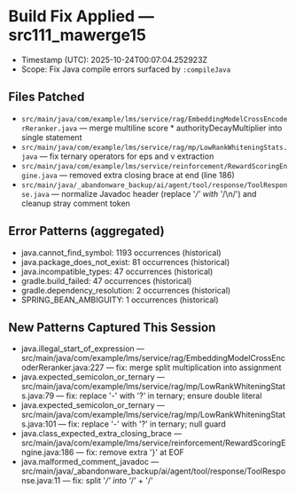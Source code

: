 # Build Fix Applied — src111_mawerge15

- Timestamp (UTC): 2025-10-24T00:07:04.252923Z
- Scope: Fix Java compile errors surfaced by `:compileJava`

## Files Patched
- `src/main/java/com/example/lms/service/rag/EmbeddingModelCrossEncoderReranker.java` — merge multiline score * authorityDecayMultiplier into single statement
- `src/main/java/com/example/lms/service/rag/mp/LowRankWhiteningStats.java` — fix ternary operators for eps and v extraction
- `src/main/java/com/example/lms/service/reinforcement/RewardScoringEngine.java` — removed extra closing brace at end (line 186)
- `src/main/java/_abandonware_backup/ai/agent/tool/response/ToolResponse.java` — normalize Javadoc header (replace '*/' with '*/\n/') and cleanup stray comment token

## Error Patterns (aggregated)
- java.cannot_find_symbol: 1193 occurrences (historical)
- java.package_does_not_exist: 81 occurrences (historical)
- java.incompatible_types: 47 occurrences (historical)
- gradle.build_failed: 47 occurrences (historical)
- gradle.dependency_resolution: 2 occurrences (historical)
- SPRING_BEAN_AMBIGUITY: 1 occurrences (historical)

## New Patterns Captured This Session
- java.illegal_start_of_expression — src/main/java/com/example/lms/service/rag/EmbeddingModelCrossEncoderReranker.java:227 — fix: merge split multiplication into assignment
- java.expected_semicolon_or_ternary — src/main/java/com/example/lms/service/rag/mp/LowRankWhiteningStats.java:79 — fix: replace '-' with '?' in ternary; ensure double literal
- java.expected_semicolon_or_ternary — src/main/java/com/example/lms/service/rag/mp/LowRankWhiteningStats.java:101 — fix: replace '-' with '?' in ternary; null guard
- java.class_expected_extra_closing_brace — src/main/java/com/example/lms/service/reinforcement/RewardScoringEngine.java:186 — fix: remove extra '}' at EOF
- java.malformed_comment_javadoc — src/main/java/_abandonware_backup/ai/agent/tool/response/ToolResponse.java:11 — fix: split '*/' into '*/' + '/'
